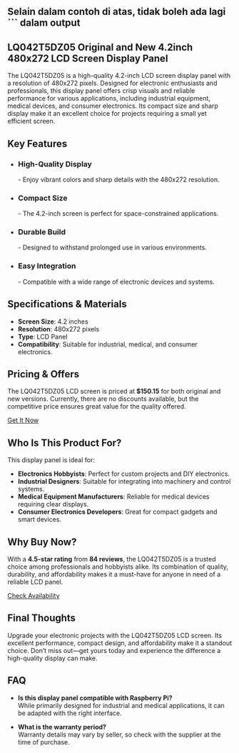 Selain dalam contoh di atas, tidak boleh ada lagi ```  dalam output
---


<h2>LQ042T5DZ05 Original and New 4.2inch 480x272 LCD Screen Display Panel</h2>

The LQ042T5DZ05 is a high-quality 4.2-inch LCD screen display panel with a resolution of 480x272 pixels. Designed for electronic enthusiasts and professionals, this display panel offers crisp visuals and reliable performance for various applications, including industrial equipment, medical devices, and consumer electronics. Its compact size and sharp display make it an excellent choice for projects requiring a small yet efficient screen.

<h2>Key Features</h2>

<ul>
  <li><h3>High-Quality Display</h3> - Enjoy vibrant colors and sharp details with the 480x272 resolution.</li>
  <li><h3>Compact Size</h3> - The 4.2-inch screen is perfect for space-constrained applications.</li>
  <li><h3>Durable Build</h3> - Designed to withstand prolonged use in various environments.</li>
  <li><h3>Easy Integration</h3> - Compatible with a wide range of electronic devices and systems.</li>
</ul>

<h2>Specifications & Materials</h2>

- **Screen Size**: 4.2 inches  
- **Resolution**: 480x272 pixels  
- **Type**: LCD Panel  
- **Compatibility**: Suitable for industrial, medical, and consumer electronics.  

<h2>Pricing & Offers</h2>

The LQ042T5DZ05 LCD screen is priced at **$150.15** for both original and new versions. Currently, there are no discounts available, but the competitive price ensures great value for the quality offered.

<div class="flex justify-center my-2">
  <a href="https://buy.csgad.com/oEPym4o" rel="nofollow sponsored" target="_blank" class="py-2 px-4 rounded-md text-white font-semibold bg-gradient-to-r from-[#f73c22] to-[#ff7b48]">Get It Now</a>
</div>

<h2>Who Is This Product For?</h2>

This display panel is ideal for:
- **Electronics Hobbyists**: Perfect for custom projects and DIY electronics.
- **Industrial Designers**: Suitable for integrating into machinery and control systems.
- **Medical Equipment Manufacturers**: Reliable for medical devices requiring clear displays.
- **Consumer Electronics Developers**: Great for compact gadgets and smart devices.

<h2>Why Buy Now?</h2>

With a **4.5-star rating** from **84 reviews**, the LQ042T5DZ05 is a trusted choice among professionals and hobbyists alike. Its combination of quality, durability, and affordability makes it a must-have for anyone in need of a reliable LCD panel.

<div class="flex justify-center my-2">
  <a href="https://buy.csgad.com/oEPym4o" rel="nofollow sponsored" target="_blank" class="py-2 px-4 rounded-md text-white font-semibold bg-gradient-to-r from-[#f73c22] to-[#ff7b48]">Check Availability</a>
</div>

<h2>Final Thoughts</h2>

Upgrade your electronic projects with the LQ042T5DZ05 LCD screen. Its excellent performance, compact design, and affordability make it a standout choice. Don’t miss out—get yours today and experience the difference a high-quality display can make. 

<h2>FAQ</h2>

- **Is this display panel compatible with Raspberry Pi?**  
  While primarily designed for industrial and medical applications, it can be adapted with the right interface.  

- **What is the warranty period?**  
  Warranty details may vary by seller, so check with the supplier at the time of purchase.